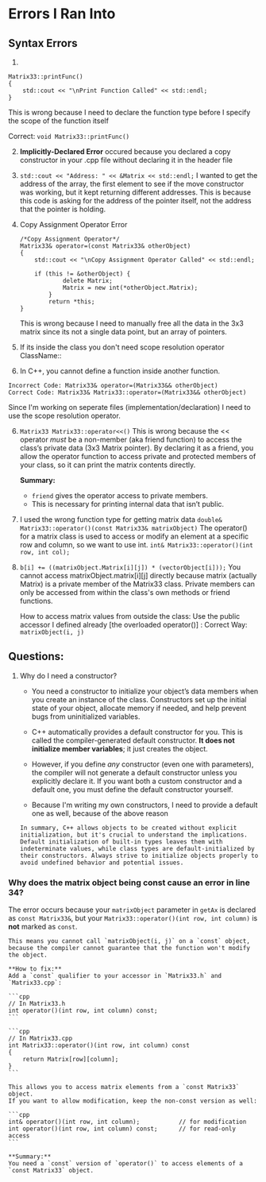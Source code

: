 # Errors I Ran Into

## Syntax Errors
1. 
``` 
Matrix33::printFunc()
{
    std::cout << "\nPrint Function Called" << std::endl;
}
```
This is wrong because I need to declare the function type before I specify the scope of the function itself

Correct: ``` void Matrix33::printFunc() ```

2. **Implicitly-Declared Error** occured because you declared a copy constructor in your .cpp file without declaring it in the header file

3. ``` std::cout << "Address: " << &Matrix << std::endl; ```
    I wanted to get the address of the array, the first element to see if the move constructor was working, but it kept returning different addresses. This is because this code is asking for the address of the pointer itself, not the address that the pointer is holding. 

4. Copy Assignment Operator Error
    ```
    /*Copy Assignment Operator*/
    Matrix33& operator=(const Matrix33& otherObject)
    {
        std::cout << "\nCopy Assignment Operator Called" << std::endl;
        
        if (this != &otherObject) {
                delete Matrix;
                Matrix = new int(*otherObject.Matrix);
            }
            return *this;
    }
    ```

    This is wrong because I need to manually free all the data in the 3x3 matrix since its not a single data point, but an array of pointers.

5. If its inside the class you don't need scope resolution operator ClassName::

6. In C++, you cannot define a function inside another function.

```
Incorrect Code: Matrix33& operator=(Matrix33&& otherObject)
Correct Code: Matrix33& Matrix33::operator=(Matrix33&& otherObject)
```
Since I'm working on seperate files (implementation/declaration) I need to use the scope resolution operator.

6. ``` Matrix33 Matrix33::operator<<() ``` 
This is wrong because the << operator *must* be a non-member (aka friend function) to access the class’s private data (3x3 Matrix pointer). By declaring it as a friend, you allow the operator function to access private and protected members of your class, so it can print the matrix contents directly.

    **Summary:**  
    - `friend` gives the operator access to private members.
    - This is necessary for printing internal data that isn’t public.
7. I used the wrong function type for getting matrix data
``` double& Matrix33::operator()(const Matrix33& matrixObject) ```
The operator() for a matrix class is used to access or modify an element at a specific row and column, so we want to use int.
```int& Matrix33::operator()(int row, int col);```

8. ``` b[i] += ((matrixObject.Matrix[i][j]) * (vectorObject[i])); ```
    You cannot access matrixObject.matrix[i][j] directly because matrix (actually Matrix) is a private member of the Matrix33 class. Private members can only be accessed from within the class's own methods or friend functions.

    How to access matrix values from outside the class:
    Use the public accessor I defined already [the overloaded operator()] :
    Correct Way: ``` matrixObject(i, j)```



## Questions:
1. Why do I need a constructor?
   - You need a constructor to initialize your object’s data members when you create an instance of the class. Constructors set up the initial state of your object, allocate memory if needed, and help prevent bugs from uninitialized variables.

   -  C++ automatically provides a default constructor for you. This is called the compiler-generated default constructor. **It does not initialize member variables**; it just creates the object.

   - However, if you define *any* constructor (even one with parameters), the compiler will not generate a default constructor unless you explicitly declare it. If you want both a custom constructor and a default one, you must define the default constructor yourself.

   - Because I'm writing my own constructors, I need to provide a default one as well, because of the above reason

   ```
   In summary, C++ allows objects to be created without explicit initialization, but it's crucial to understand the implications. Default initialization of built-in types leaves them with indeterminate values, while class types are default-initialized by their constructors. Always strive to initialize objects properly to avoid undefined behavior and potential issues.
   ```

### Why does the matrix object being const cause an error in line 34?
   The error occurs because your `matrixObject` parameter in `getAx` is declared as `const Matrix33&`, but your `Matrix33::operator()(int row, int column)` is **not** marked as `const`.  

    This means you cannot call `matrixObject(i, j)` on a `const` object, because the compiler cannot guarantee that the function won't modify the object.

    **How to fix:**  
    Add a `const` qualifier to your accessor in `Matrix33.h` and `Matrix33.cpp`:

    ```cpp
    // In Matrix33.h
    int operator()(int row, int column) const;
    ```

    ```cpp
    // In Matrix33.cpp
    int Matrix33::operator()(int row, int column) const
    {
        return Matrix[row][column];
    }
    ```

    This allows you to access matrix elements from a `const Matrix33` object.  
    If you want to allow modification, keep the non-const version as well:

    ```cpp
    int& operator()(int row, int column);           // for modification
    int operator()(int row, int column) const;      // for read-only access
    ```

    **Summary:**  
    You need a `const` version of `operator()` to access elements of a `const Matrix33` object.